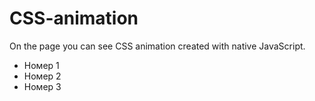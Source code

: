 # CSS-animation
On the page you can see CSS animation created with native JavaScript.

* Номер 1
* Номер 2
* Номер 3
